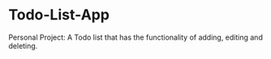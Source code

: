 # Todo-List-App
 Personal Project: A Todo list that has the functionality of adding, editing and deleting.
